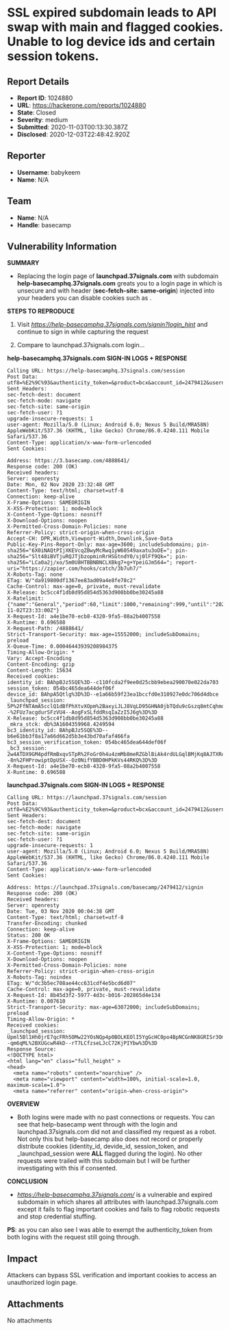# SSL expired subdomain leads to API swap with main and flagged cookies. Unable to log device ids and certain session tokens. 

## Report Details
- **Report ID**: 1024880
- **URL**: https://hackerone.com/reports/1024880
- **State**: Closed
- **Severity**: medium
- **Submitted**: 2020-11-03T00:13:30.387Z
- **Disclosed**: 2020-12-03T22:48:42.920Z

## Reporter
- **Username**: babykeem
- **Name**: N/A

## Team
- **Name**: N/A
- **Handle**: basecamp

## Vulnerability Information
**SUMMARY**

- Replacing the login page of **launchpad.37signals.com** with subdomain **help-basecamphq.37signals.com** greats you to a login page in which is unsecure and with header (**sec-fetch-site: same-origin**) injected into your headers you can disable cookies such as .

**STEPS TO REPRODUCE** 

1. Visit *https://help-basecamphq.37signals.com/signin?login_hint* and continue to sign in while capturing the request

2. Compare to launchpad.37signals.com login...

**help-basecamphq.37signals.com SIGN-IN LOGS + RESPONSE**
 ```
Calling URL: https://help-basecamphq.37signals.com/session
Post Data: utf8=%E2%9C%93&authenticity_token=&product=bcx&account_id=2479412&username=VALIDCREDENTIALS&password=VALIDCREDENTIALS&commit=Log+in
Sent Headers:
sec-fetch-dest: document
sec-fetch-mode: navigate
sec-fetch-site: same-origin
sec-fetch-user: ?1
upgrade-insecure-requests: 1
user-agent: Mozilla/5.0 (Linux; Android 6.0; Nexus 5 Build/MRA58N) AppleWebKit/537.36 (KHTML, like Gecko) Chrome/86.0.4240.111 Mobile Safari/537.36
Content-Type: application/x-www-form-urlencoded
Sent Cookies:

Address: https://3.basecamp.com/4888641/
Response code: 200 (OK)
Received headers:
Server: openresty
Date: Mon, 02 Nov 2020 23:32:48 GMT
Content-Type: text/html; charset=utf-8
Connection: keep-alive
X-Frame-Options: SAMEORIGIN
X-XSS-Protection: 1; mode=block
X-Content-Type-Options: nosniff
X-Download-Options: noopen
X-Permitted-Cross-Domain-Policies: none
Referrer-Policy: strict-origin-when-cross-origin
Accept-CH: DPR,Width,Viewport-Width,Downlink,Save-Data
Public-Key-Pins-Report-Only: max-age=3600; includeSubdomains; pin-sha256="6X0iNAQtPIjXKEVcqZBwyMcRwq1yW60549axatu3oDE="; pin-sha256="Slt48iBVTjuRQJTjbzopminRrHSGtndY0/sj0lFf9Qk="; pin-sha256="LCa0a2j/xo/5m0U8HTBBNBNCLXBkg7+g+YpeiGJm564="; report-uri="https://zapier.com/hooks/catch/3b7uh7/"
X-Robots-Tag: none
ETag: W/"da919800df1367ee83ad09a4e8fe78c2"
Cache-Control: max-age=0, private, must-revalidate
X-Release: bc5cc4f1db8d95d854d5363d908bb0be30245a88
X-Ratelimit: {"name":"General","period":60,"limit":1000,"remaining":999,"until":"2020-11-02T23:33:00Z"}
X-Request-Id: a4e1be70-ecb8-4320-9fa5-08a2b4007558
X-Runtime: 0.696588
X-Request-Path: /4888641/
Strict-Transport-Security: max-age=15552000; includeSubDomains; preload
X-Queue-Time: 0.00046443939208984375
Timing-Allow-Origin: *
Vary: Accept-Encoding
Content-Encoding: gzip
Content-Length: 15634
Received cookies:
identity_id: BAhpBJz5SQE%3D--c110fcda2f9ee0d25cbb9ebea290070e022da703
session_token: 054bc465dea644def06f
device_id: BAhpA5Qtlg%3D%3D--e1a66b59f23ea1bccfd0e310927e0dc706d4dbce
_launchpad_session: 5P%2FfNTAmA5cclQ1dBfPhXtvXOpm%2BaxyiJLJ8VqLD95GHNA0jbTQdu9cGszq8mtCqhmdZg%2BUA03yzs6RSQ9dnDS5PfwtV1oEHHHfhtWvGUnc2oLVlKJ8dOK7s581jQ9LSOuYOCv4GvLaGGDGDDOlvrj%2FIppMx6I9k5gi6Ibhpib7DqRuktM83tuasg36MFmve55MY1dGccBMNDd6FqKNviEM9t8zthz6ow0H3K3%2Fovme591IU%2BQ%3D%3D--%2FUz7acgdurSFzVU4--AogFxSLfddRsqIaZzI5J6g%3D%3D
X-Release: bc5cc4f1db8d95d854d5363d908bb0be30245a88
_mkra_stck: db%3A1604359968.4249594
bc3_identity_id: BAhpBJz5SQE%3D--b6e61bb3f8a17a66d662d5b3e43bd70afaf466fa
bc3_session_verification_token: 054bc465dea644def06f
_bc3_session: 2w4ATDX9GM4pdfRmBxqvSTpR%2FoGr0h4u4zmMb8meRZGblBiAk4rdULGqlBMjKq8AJTXRqU50SqWbfPzGAKRDxhBLLqBZNs23JWUhGrGItTuSJG1WxLd3GcncYX0IinK4fz8VUEXcH6SsLxEv87n0lwjOc7TD5jZwsWDMY9ksYIkzKAwVseRZ7PLP3HYiuPW%2BtucDPZNR4KTauOJFoExRE2F9ZcbLQova0vQJYJiWBlSq2zEgwO16n0gDeb7lVzpoBkHGo8NjjJjnbFhQc1%2BvJIW843ExsAScMhBEhK8njOAGYqTHs65WFpYtWyzHHoegyU6JfDc%3D--8n%2FHProwiptDpUSX--Oz0NifYBBD0HPkKVs44RKQ%3D%3D
X-Request-Id: a4e1be70-ecb8-4320-9fa5-08a2b4007558
X-Runtime: 0.696588
```

**launchpad.37signals.com SIGN-IN LOGS + RESPONSE**
```
Calling URL: https://launchpad.37signals.com/session
Post Data: utf8=%E2%9C%93&authenticity_token=&product=bcx&account_id=2479412&username=VALIDCREDENTIALS&password=VALIDCREDENTIALS&commit=Log+in
Sent Headers:
sec-fetch-dest: document
sec-fetch-mode: navigate
sec-fetch-site: same-origin
sec-fetch-user: ?1
upgrade-insecure-requests: 1
user-agent: Mozilla/5.0 (Linux; Android 6.0; Nexus 5 Build/MRA58N) AppleWebKit/537.36 (KHTML, like Gecko) Chrome/86.0.4240.111 Mobile Safari/537.36
Content-Type: application/x-www-form-urlencoded
Sent Cookies:

Address: https://launchpad.37signals.com/basecamp/2479412/signin
Response code: 200 (OK)
Received headers:
Server: openresty
Date: Tue, 03 Nov 2020 00:04:38 GMT
Content-Type: text/html; charset=utf-8
Transfer-Encoding: chunked
Connection: keep-alive
Status: 200 OK
X-Frame-Options: SAMEORIGIN
X-XSS-Protection: 1; mode=block
X-Content-Type-Options: nosniff
X-Download-Options: noopen
X-Permitted-Cross-Domain-Policies: none
Referrer-Policy: strict-origin-when-cross-origin
X-Robots-Tag: noindex
ETag: W/"dc3b5ec708ae44cc631cdf4e5bcd6d07"
Cache-Control: max-age=0, private, must-revalidate
X-Request-Id: 8b45d3f2-5977-4d3c-b016-202865d4e134
X-Runtime: 0.007610
Strict-Transport-Security: max-age=63072000; includeSubDomains; preload
Timing-Allow-Origin: *
Received cookies:
_launchpad_session: Upml5Bl1Hh0jrE7qcFRh5OMw22YOsNQp4p0BOLKEOlI5YgGcHC0po4BpNCGnNK8GRISr3Omfn3hvkoFx9U3%2B1TRcz27e%2FZHLANAyMaqvIKUKXYKdDRvpUjAqiRvbe8RYbZuuNe9YbdRfngx4ABu6FNnQS%2BcsvWhdEqtPDWXPK0ZEuUmIO3d03bU2dtz9t1XqRGzhgwDF8tALeqUd5MzWNe5uY2u9zuCMFs9zBh5OTGISLNJV9JcvIlN2NIAKfb6eSII8g0XK1LM%2FeSx47S7dYFEU9XlSo7HkrbocB%2BSWfDbqauZRWh6%2FwIHHv%2FiuCxgHoNjuWgWj9E9vLTkAS22bExBinfLfvqHssvEeJqNoCwCi--qm6qML%2BXUGcwR4kD--rT7LCfzseLJcC72KjPIYbw%3D%3D
Response Source:
<!DOCTYPE html>
<html lang="en" class="full_height" >
<head>
  <meta name="robots" content="noarchive" />
  <meta name="viewport" content="width=100%, initial-scale=1.0, maximum-scale=1.0">
  <meta name="referrer" content="origin-when-cross-origin">
```

**OVERVIEW**
- Both logins were made with no past connections or requests. You can see that help-basecamp went through with the login and launchpad.37signals.com did not and classified my request as a robot. Not only this but help-basecamp also does not record or properly distribute cookies (identity_id, devide_id, session_token, and _launchpad_session were **ALL** flagged during the login). No other requests were trailed with this subdomain but I will be further investigating with this if consented. 

**CONCLUSION**
- *https://help-basecamphq.37signals.com/* is a vulnerable and expired subdomain in which shares all attributes with launchpad.37signals.com except it fails to flag important cookies and fails to flag robotic requests and stop credential stuffing.

**PS**: as you can also see I was able to exempt the authenticity_token from both logins with the request still going through.

## Impact

Attackers can bypass SSL verification and important cookies to access an unauthorized login page.

## Attachments
No attachments

